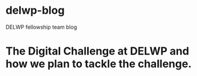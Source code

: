 # delwp-blog
DELWP fellowship team blog

# The Digital Challenge at DELWP and how we plan to tackle the challenge.
